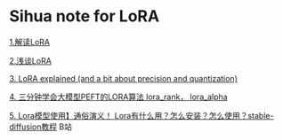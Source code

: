 # Sihua note for LoRA
[1.解读LoRA](http://www.360doc.com/content/23/1217/20/62738899_1107901534.shtml)  

[2.浅谈LoRA](https://zhuanlan.zhihu.com/p/644360231)  

[3. LoRA explained (and a bit about precision and quantization)](https://www.youtube.com/watch?v=t509sv5MT0w)  

[4. 三分钟学会大模型PEFT的LORA算法 lora_rank， lora_alpha](https://www.bilibili.com/video/BV1wq421w7H8/?spm_id_from=333.337.search-card.all.click)  

[5. Lora模型使用】通俗演义！ Lora有什么用？怎么安装？怎么使用？stable-diffusion教程](https://www.bilibili.com/video/BV1814y167vG/?spm_id_from=333.337.search-card.all.click) B站  
